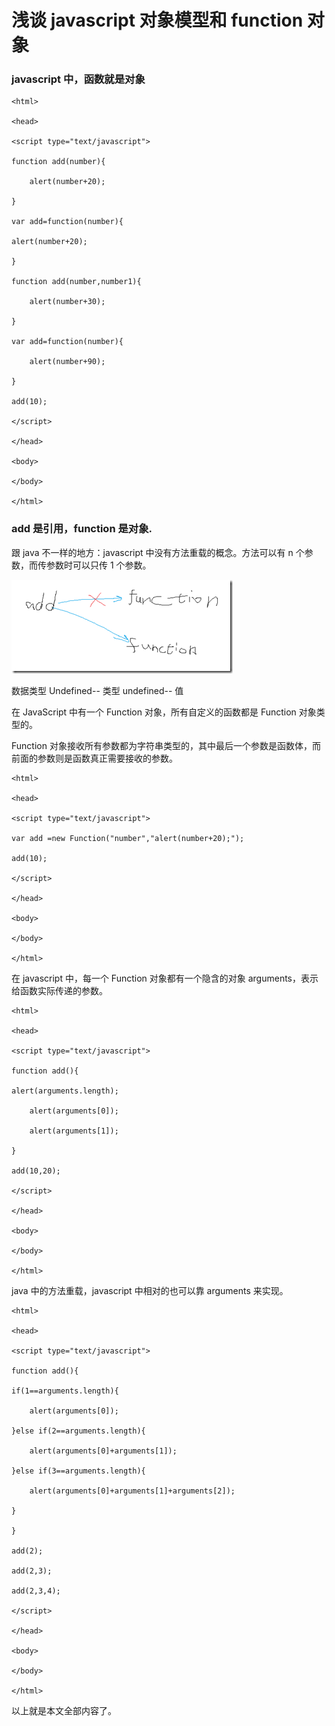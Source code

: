 # 浅谈 javascript 对象模型和 function 对象

### javascript 中，函数就是对象

```
<html>   
  
<head>   
  
<script type="text/javascript">  
  
function add(number){   
  
    alert(number+20);   
  
}   
  
var add=function(number){   
  
alert(number+20);   
  
}   
  
function add(number,number1){   
  
    alert(number+30);   
  
}   
  
var add=function(number){   
  
    alert(number+90);   
  
}  
  
add(10);  
  
</script>  
  
</head>   
  
<body>  
  
</body>  
  
</html>  
```

### add 是引用，function 是对象.

跟 java 不一样的地方：javascript 中没有方法重载的概念。方法可以有 n 个参数，而传参数时可以只传 1 个参数。

![](images/7.png)

数据类型 Undefined-- 类型 undefined-- 值

在 JavaScript 中有一个 Function 对象，所有自定义的函数都是 Function 对象类型的。

Function 对象接收所有参数都为字符串类型的，其中最后一个参数是函数体，而前面的参数则是函数真正需要接收的参数。

```
<html>   
  
<head>   
  
<script type="text/javascript">   
  
var add =new Function("number","alert(number+20);");   
  
add(10);   
  
</script>   
  
</head>   
  
<body>  
  
</body>   
  
</html>  
```

在 javascript 中，每一个 Function 对象都有一个隐含的对象 arguments，表示给函数实际传递的参数。

```
<html>   
  
<head>   
  
<script type="text/javascript">   
  
function add(){   
  
alert(arguments.length);   
  
    alert(arguments[0]);   
  
    alert(arguments[1]);   
  
}   
  
add(10,20);   
  
</script>   
  
</head>   
  
<body>   
  
</body>   
  
</html>  
```

java 中的方法重载，javascript 中相对的也可以靠 arguments 来实现。

```
<html>   
  
<head>   
  
<script type="text/javascript">   
  
function add(){   
  
if(1==arguments.length){   
  
    alert(arguments[0]);   
  
}else if(2==arguments.length){   
  
    alert(arguments[0]+arguments[1]);   
  
}else if(3==arguments.length){   
  
    alert(arguments[0]+arguments[1]+arguments[2]);   
  
}   
  
}   
  
add(2);   
  
add(2,3);   
  
add(2,3,4);   
  
</script>   
  
</head>   
  
<body>   
  
</body>   
  
</html>  
```

以上就是本文全部内容了。